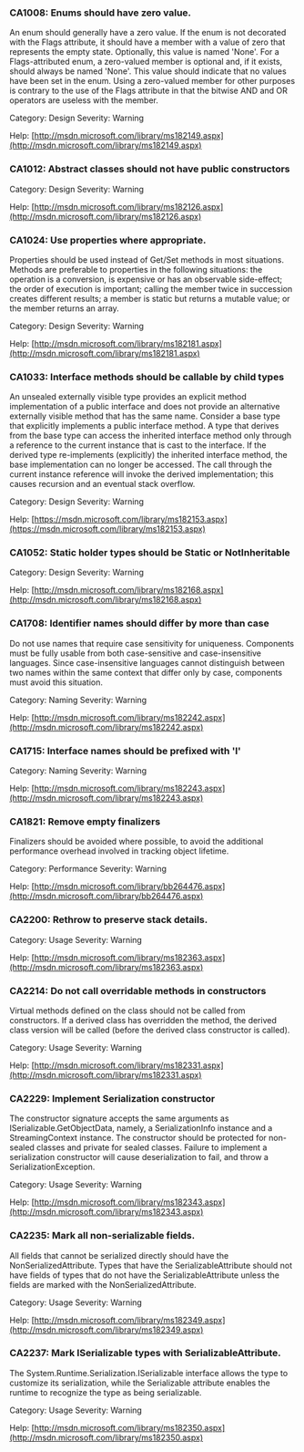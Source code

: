 ### CA1008: Enums should have zero value. ###

An enum should generally have a zero value. If the enum is not decorated with the Flags attribute, it should have a member with a value of zero that represents the empty state. Optionally, this value is named 'None'. For a Flags-attributed enum, a zero-valued member is optional and, if it exists, should always be named 'None'. This value should indicate that no values have been set in the enum. Using a zero-valued member for other purposes is contrary to the use of the Flags attribute in that the bitwise AND and OR operators are useless with the member.

Category: Design
Severity: Warning

Help: [http://msdn.microsoft.com/library/ms182149.aspx](http://msdn.microsoft.com/library/ms182149.aspx)

### CA1012: Abstract classes should not have public constructors ###

Category: Design
Severity: Warning

Help: [http://msdn.microsoft.com/library/ms182126.aspx](http://msdn.microsoft.com/library/ms182126.aspx)

### CA1024: Use properties where appropriate. ###

Properties should be used instead of Get/Set methods in most situations. Methods are preferable to properties in the following situations: the operation is a conversion, is expensive or has an observable side-effect; the order of execution is important; calling the member twice in succession creates different results; a member is static but returns a mutable value; or the member returns an array.

Category: Design
Severity: Warning

Help: [http://msdn.microsoft.com/library/ms182181.aspx](http://msdn.microsoft.com/library/ms182181.aspx)

### CA1033: Interface methods should be callable by child types ###

An unsealed externally visible type provides an explicit method implementation of a public interface and does not provide an alternative externally visible method that has the same name.
Consider a base type that explicitly implements a public interface method. A type that derives from the base type can access the inherited interface method only through a reference to the current instance that is cast to the interface. If the derived type re-implements (explicitly) the inherited interface method, the base implementation can no longer be accessed. The call through the current instance reference will invoke the derived implementation; this causes recursion and an eventual stack overflow.

Category: Design
Severity: Warning

Help: [https://msdn.microsoft.com/library/ms182153.aspx](https://msdn.microsoft.com/library/ms182153.aspx)

### CA1052: Static holder types should be Static or NotInheritable ###

Category: Design
Severity: Warning

Help: [http://msdn.microsoft.com/library/ms182168.aspx](http://msdn.microsoft.com/library/ms182168.aspx)

### CA1708: Identifier names should differ by more than case ###

Do not use names that require case sensitivity for uniqueness. Components must be fully usable from both case-sensitive and case-insensitive languages. Since case-insensitive languages cannot distinguish between two names within the same context that differ only by case, components must avoid this situation.

Category: Naming
Severity: Warning

Help: [http://msdn.microsoft.com/library/ms182242.aspx](http://msdn.microsoft.com/library/ms182242.aspx)

### CA1715: Interface names should be prefixed with 'I' ###

Category: Naming
Severity: Warning

Help: [http://msdn.microsoft.com/library/ms182243.aspx](http://msdn.microsoft.com/library/ms182243.aspx)

### CA1821: Remove empty finalizers ###

Finalizers should be avoided where possible, to avoid the additional performance overhead involved in tracking object lifetime.

Category: Performance
Severity: Warning

Help: [http://msdn.microsoft.com/library/bb264476.aspx](http://msdn.microsoft.com/library/bb264476.aspx)

### CA2200: Rethrow to preserve stack details. ###

Category: Usage
Severity: Warning

Help: [http://msdn.microsoft.com/library/ms182363.aspx](http://msdn.microsoft.com/library/ms182363.aspx)

### CA2214: Do not call overridable methods in constructors ###

Virtual methods defined on the class should not be called from constructors. If a derived class has overridden the method, the derived class version will be called (before the derived class constructor is called).

Category: Usage
Severity: Warning

Help: [http://msdn.microsoft.com/library/ms182331.aspx](http://msdn.microsoft.com/library/ms182331.aspx)

### CA2229: Implement Serialization constructor ###

The constructor signature accepts the same arguments as ISerializable.GetObjectData, namely, a SerializationInfo instance and a StreamingContext instance. The constructor should be protected for non-sealed classes and private for sealed classes. Failure to implement a serialization constructor will cause deserialization to fail, and throw a SerializationException.

Category: Usage
Severity: Warning

Help: [http://msdn.microsoft.com/library/ms182343.aspx](http://msdn.microsoft.com/library/ms182343.aspx)

### CA2235: Mark all non-serializable fields. ###

All fields that cannot be serialized directly should have the NonSerializedAttribute. Types that have the SerializableAttribute should not have fields of types that do not have the SerializableAttribute unless the fields are marked with the NonSerializedAttribute.

Category: Usage
Severity: Warning

Help: [http://msdn.microsoft.com/library/ms182349.aspx](http://msdn.microsoft.com/library/ms182349.aspx)

### CA2237: Mark ISerializable types with SerializableAttribute. ###

The System.Runtime.Serialization.ISerializable interface allows the type to customize its serialization, while the Serializable attribute enables the runtime to recognize the type as being serializable.

Category: Usage
Severity: Warning

Help: [http://msdn.microsoft.com/library/ms182350.aspx](http://msdn.microsoft.com/library/ms182350.aspx)